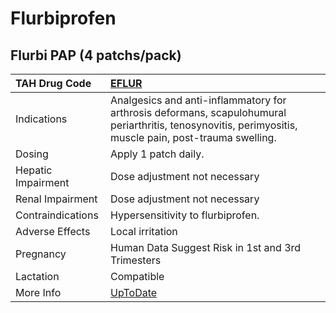 # Flurbiprofen

## Flurbi PAP (4 patchs/pack)

| TAH Drug Code      | [EFLUR](https://www.tahsda.org.tw/drugs/hissearch.php?drug_code=EFLUR)                                                                                  |
|:-------------------|:--------------------------------------------------------------------------------------------------------------------------------------------------------|
| Indications        | Analgesics and anti-inflammatory for arthrosis deformans, scapulohumural periarthritis, tenosynovitis, perimyositis, muscle pain, post-trauma swelling. |
| Dosing             | Apply 1 patch daily.                                                                                                                                    |
| Hepatic Impairment | Dose adjustment not necessary                                                                                                                           |
| Renal Impairment   | Dose adjustment not necessary                                                                                                                           |
| Contraindications  | Hypersensitivity to flurbiprofen.                                                                                                                       |
| Adverse Effects    | Local irritation                                                                                                                                        |
| Pregnancy          | Human Data Suggest Risk in 1st and 3rd Trimesters                                                                                                       |
| Lactation          | Compatible                                                                                                                                              |
| More Info          | [UpToDate](https://www.uptodate.com/contents/flurbiprofen-drug-information)                                                                             |

